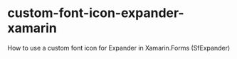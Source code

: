 # custom-font-icon-expander-xamarin
How to use a custom font icon for Expander in Xamarin.Forms (SfExpander)
